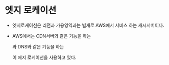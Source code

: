 # 엣지 로케이션

- 엣지로케이션은 리전과 가용영역과는 별개로 AWS에서 서비스 하는 캐시서버이다.

- AWS에서는 CDN서버와 같은 기능을 하는 

  [CloudFront]: https://aws.amazon.com/ko/cloudfront/

  와 DNS와 같은 기능을 하는 

  [Route]: https://aws.amazon.com/ko/route53/

  이 에지 로케이션을 사용하고 있다.

